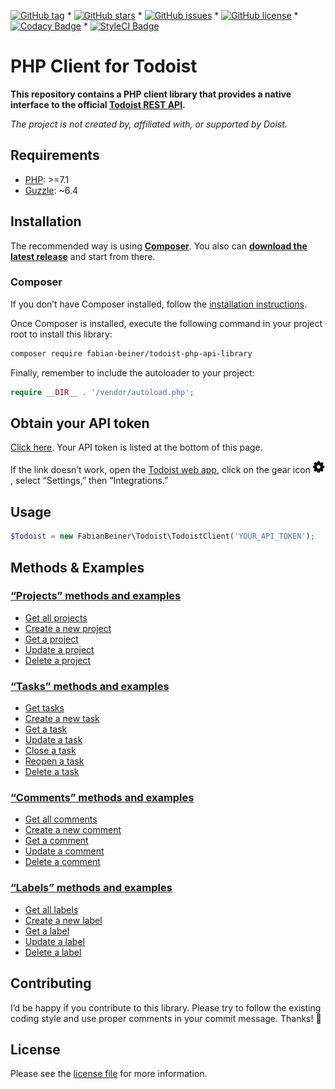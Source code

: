 [![GitHub tag](https://img.shields.io/github/tag/FabianBeiner/Todoist-PHP-API-Library.svg)](https://github.com/FabianBeiner/Todoist-PHP-API-Library/tags) * [![GitHub stars](https://img.shields.io/github/stars/FabianBeiner/Todoist-PHP-API-Library.svg)](https://github.com/FabianBeiner/Todoist-PHP-API-Library/stargazers) * [![GitHub issues](https://img.shields.io/github/issues/FabianBeiner/Todoist-PHP-API-Library.svg)](https://github.com/FabianBeiner/Todoist-PHP-API-Library/issues) * [![GitHub license](https://img.shields.io/github/license/FabianBeiner/Todoist-PHP-API-Library.svg)](https://github.com/FabianBeiner/Todoist-PHP-API-Library/blob/master/LICENSE) * [![Codacy Badge](https://api.codacy.com/project/badge/Grade/a8cad853a2b041a896753b4dda5659ad)](https://www.codacy.com/app/FabianBeiner/Todoist-PHP-API-Library?utm_source=github.com&amp;utm_medium=referral&amp;utm_content=FabianBeiner/Todoist-PHP-API-Library&amp;utm_campaign=Badge_Grade) * [![StyleCI Badge](https://styleci.io/repos/28313097/shield)](https://styleci.io/repos/28313097/)

# PHP Client for Todoist

**This repository contains a PHP client library that provides a native interface to the official 
[Todoist REST API](https://developer.todoist.com/rest/v1/).**

*The project is not created by, affiliated with, or supported by Doist.*

## Requirements

- [PHP](https://php.net/): >=7.1
- [Guzzle](https://github.com/guzzle/guzzle): ~6.4

## Installation

The recommended way is using **[Composer](https://getcomposer.org/)**. You also can **[download the latest release](https://github.com/FabianBeiner/Todoist-PHP-API-Library/releases)** and 
start from there.

### Composer

If you don’t have Composer installed, follow the [installation instructions](hhttps://getcomposer.org/doc/00-intro.md#installation-linux-unix-macos).

Once Composer is installed, execute the following command in your project root to install this library:

```sh
composer require fabian-beiner/todoist-php-api-library
```

Finally, remember to include the autoloader to your project:

```php
require __DIR__ . '/vendor/autoload.php';
```

## Obtain your API token

[Click here](https://todoist.com/prefs/integrations). Your API token is listed at the bottom of this page.

If the link doesn’t work, open the [Todoist web app](https://todoist.com/app), click on the gear icon ![gear icon image](.github/gear-icon.png), select “Settings,” then “Integrations.”

## Usage

```php
$Todoist = new FabianBeiner\Todoist\TodoistClient('YOUR_API_TOKEN');
```

## Methods & Examples

### [“Projects” methods and examples](https://github.com/FabianBeiner/Todoist-PHP-API-Library/wiki/Methods:-Projects#projects-methods-and-examples)

* [Get all projects](https://github.com/FabianBeiner/Todoist-PHP-API-Library/wiki/Methods:-Projects#get-all-projects)
* [Create a new project](https://github.com/FabianBeiner/Todoist-PHP-API-Library/wiki/Methods:-Projects#create-a-new-project)
* [Get a project](https://github.com/FabianBeiner/Todoist-PHP-API-Library/wiki/Methods:-Projects#get-a-project)
* [Update a project](https://github.com/FabianBeiner/Todoist-PHP-API-Library/wiki/Methods:-Projects#update-actually-rename-a-project)
* [Delete a project](https://github.com/FabianBeiner/Todoist-PHP-API-Library/wiki/Methods:-Projects#delete-a-project)

### [“Tasks” methods and examples](https://github.com/FabianBeiner/Todoist-PHP-API-Library/wiki/Methods:-Tasks)

* [Get tasks](https://github.com/FabianBeiner/Todoist-PHP-API-Library/wiki/Methods:-Tasks)
* [Create a new task](https://github.com/FabianBeiner/Todoist-PHP-API-Library/wiki/Methods:-Tasks)
* [Get a task](https://github.com/FabianBeiner/Todoist-PHP-API-Library/wiki/Methods:-Tasks)
* [Update a task](https://github.com/FabianBeiner/Todoist-PHP-API-Library/wiki/Methods:-Tasks)
* [Close a task](https://github.com/FabianBeiner/Todoist-PHP-API-Library/wiki/Methods:-Tasks)
* [Reopen a task](https://github.com/FabianBeiner/Todoist-PHP-API-Library/wiki/Methods:-Tasks)
* [Delete a task](https://github.com/FabianBeiner/Todoist-PHP-API-Library/wiki/Methods:-Tasks)

### [“Comments” methods and examples](https://github.com/FabianBeiner/Todoist-PHP-API-Library/wiki/Methods:-Comments#comments-methods-and-examples)

* [Get all comments](https://github.com/FabianBeiner/Todoist-PHP-API-Library/wiki/Methods:-Comments#get-all-comments)
* [Create a new comment](https://github.com/FabianBeiner/Todoist-PHP-API-Library/wiki/Methods:-Comments#create-a-new-comment)
* [Get a comment](https://github.com/FabianBeiner/Todoist-PHP-API-Library/wiki/Methods:-Comments#get-a-comment)
* [Update a comment](https://github.com/FabianBeiner/Todoist-PHP-API-Library/wiki/Methods:-Comments#update-a-comment)
* [Delete a comment](https://github.com/FabianBeiner/Todoist-PHP-API-Library/wiki/Methods:-Comments#delete-a-comment)

### [“Labels” methods and examples](https://github.com/FabianBeiner/Todoist-PHP-API-Library/wiki/Methods:-Labels#labels-methods-and-examples)

* [Get all labels](https://github.com/FabianBeiner/Todoist-PHP-API-Library/wiki/Methods:-Labels#get-all-labels)
* [Create a new label](https://github.com/FabianBeiner/Todoist-PHP-API-Library/wiki/Methods:-Labels#create-a-new-label)
* [Get a label](https://github.com/FabianBeiner/Todoist-PHP-API-Library/wiki/Methods:-Labels#get-a-label)
* [Update a label](https://github.com/FabianBeiner/Todoist-PHP-API-Library/wiki/Methods:-Labels#update-actually-rename-a-label)
* [Delete a label](https://github.com/FabianBeiner/Todoist-PHP-API-Library/wiki/Methods:-Labels#delete-a-label)

## Contributing
I’d be happy if you contribute to this library. Please try to follow the existing coding style and use proper comments in your commit message. Thanks! 🙇 

## License

Please see the [license file](https://github.com/FabianBeiner/Todoist-PHP-API-Library/blob/master/LICENSE) for more information.
